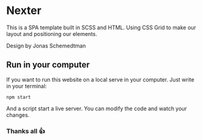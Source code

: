 # Nexter

This is a SPA template built in SCSS and HTML. Using CSS Grid to make our layout and positioning our elements.

Design by Jonas Schemedtman

## Run in your computer
If you want to run this website on a local serve in your computer. Just write in your terminal:

`npm start`

And a script start a live server. You can modify the code and watch your changes.

### Thanks all 👍
